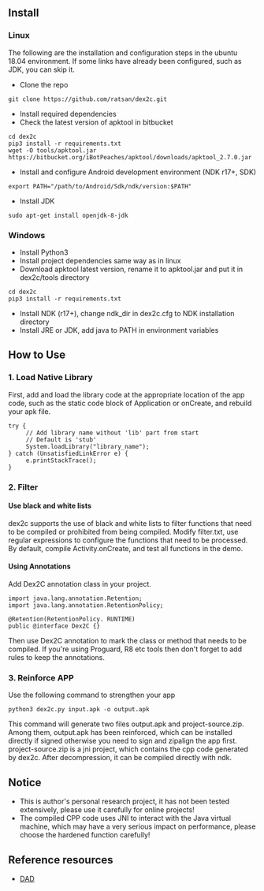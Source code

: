 ## Install

### Linux

The following are the installation and configuration steps in the ubuntu 18.04 environment. If some links have already been configured, such as JDK, you can skip it.

-   Clone the repo

```
git clone https://github.com/ratsan/dex2c.git
```

-   Install required dependencies
-   Check the latest version of apktool in bitbucket

```
cd dex2c
pip3 install -r requirements.txt
wget -O tools/apktool.jar https://bitbucket.org/iBotPeaches/apktool/downloads/apktool_2.7.0.jar
```

-   Install and configure Android development environment (NDK r17+, SDK)

```
export PATH="/path/to/Android/Sdk/ndk/version:$PATH"
```

-   Install JDK

```
sudo apt-get install openjdk-8-jdk
```

### Windows

-   Install Python3
-   Install project dependencies same way as in linux
-   Download apktool latest version, rename it to apktool.jar and put it in dex2c/tools directory

```
cd dex2c
pip3 install -r requirements.txt
```

-   Install NDK (r17+), change ndk_dir in dex2c.cfg to NDK installation directory
-   Install JRE or JDK, add java to PATH in environment variables

## How to Use

### 1. Load Native Library

First, add and load the library code at the appropriate location of the app code, such as the static code block of Application or onCreate, and rebuild your apk file.

```
try {
     // Add library name without 'lib' part from start
     // Default is 'stub'
     System.loadLibrary("library_name");
} catch (UnsatisfiedLinkError e) {
     e.printStackTrace();
}
```

### 2. Filter

#### Use black and white lists

dex2c supports the use of black and white lists to filter functions that need to be compiled or prohibited from being compiled. Modify filter.txt, use regular expressions to configure the functions that need to be processed. By default, compile Activity.onCreate, and test all functions in the demo.

#### Using Annotations

Add Dex2C annotation class in your project.

```
import java.lang.annotation.Retention;
import java.lang.annotation.RetentionPolicy;

@Retention(RetentionPolicy. RUNTIME)
public @interface Dex2C {}
```

Then use Dex2C annotation to mark the class or method that needs to be compiled. If you're using Proguard, R8 etc tools then don't forget to add rules to keep the annotations.

### 3. Reinforce APP

Use the following command to strengthen your app

```
python3 dex2c.py input.apk -o output.apk
```

This command will generate two files output.apk and project-source.zip. Among them, output.apk has been reinforced, which can be installed directly if signed otherwise you need to sign and zipalign the app first. project-source.zip is a jni project, which contains the cpp code generated by dex2c. After decompression, it can be compiled directly with ndk.

## Notice

-   This is author's personal research project, it has not been tested extensively, please use it carefully for online projects!
-   The compiled CPP code uses JNI to interact with the Java virtual machine, which may have a very serious impact on performance, please choose the hardened function carefully!

## Reference resources

-   [DAD](https://github.com/androguard/androguard/tree/master/androguard/decompiler/dad)
